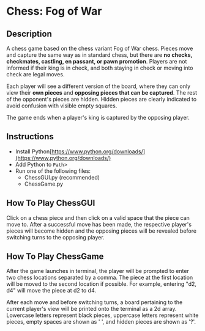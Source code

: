 # Chess: Fog of War

## Description

A chess game based on the chess variant Fog of War chess. Pieces move and capture the same way as in standard chess, but there are **no checks, checkmates, castling, en passant, or pawn promotion**. Players are not informed if their king is in check, and both staying in check or moving into check are legal moves. 

Each player will see a different version of the board, where they can only view their **own pieces** and **opposing pieces that can be captured**. The rest of the opponent's pieces are hidden. Hidden pieces are clearly indicated to avoid confusion with visible empty squares. 

The game ends when a player's king is captured by the opposing player.

## Instructions

* Install Python[https://www.python.org/downloads/](https://www.python.org/downloads/)
* Add Python to <code>Path</code>>
* Run one of the following files:
    * ChessGUI.py (recommended)
    * ChessGame.py

## How To Play ChessGUI

Click on a chess piece and then click on a valid space that the piece can move to. After a successful move has been made, the respective player's pieces will become hidden and the opposing pieces will be revealed before switching turns to the opposing player.

## How To Play ChessGame

After the game launches in terminal, the player will be prompted to enter two chess locations separated by a comma. The piece at the first location will be moved to the second location if possible. For example, entering "d2, d4" will move the piece at d2 to d4.

After each move and before switching turns, a board pertaining to the current player's view will be printed onto the terminal as a 2d array. Lowercase letters represent black pieces, uppercase letters represent white pieces, empty spaces are shown as ' ', and hidden pieces are shown as '?'. 